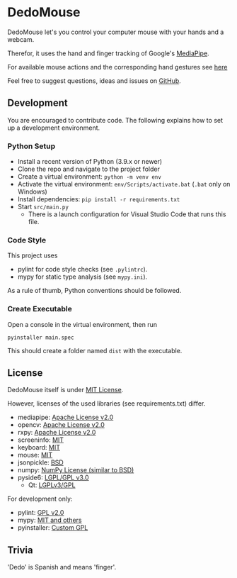 # DedoMouse
DedoMouse let's you control your computer mouse with your hands and a webcam.

Therefor, it uses the hand and finger tracking of Google's [MediaPipe](https://google.github.io/mediapipe/solutions/hands).

For available mouse actions and the corresponding hand gestures see [here](https://achimmihca.github.io/DedoMouse/)

Feel free to suggest questions, ideas and issues on [GitHub](https://github.com/achimmihca/DedoMouse/issues).

## Development
You are encouraged to contribute code.
The following explains how to set up a development environment.

### Python Setup
- Install a recent version of Python (3.9.x or newer)
- Clone the repo and navigate to the project folder
- Create a virtual environment: `python -m venv env`
- Activate the virtual environment: `env/Scripts/activate.bat` (`.bat` only on Windows)
- Install dependencies: `pip install -r requirements.txt`
- Start `src/main.py`
    - There is a launch configuration for Visual Studio Code that runs this file.

### Code Style
This project uses 
- pylint for code style checks (see `.pylintrc`).
- mypy for static type analysis (see `mypy.ini`).

As a rule of thumb, Python conventions should be followed.

### Create Executable
Open a console in the virtual environment, then run

`pyinstaller main.spec`

This should create a folder named `dist` with the executable.

## License
DedoMouse itself is under [MIT License](https://github.com/achimmihca/DedoMouse/blob/main/LICENSE).

However, licenses of the used libraries (see requirements.txt) differ.
- mediapipe: [Apache License v2.0](https://github.com/google/mediapipe/blob/master/LICENSE)
- opencv: [Apache License v2.0](https://github.com/opencv/opencv/blob/master/LICENSE)
- rxpy: [Apache License v2.0](https://github.com/Reactive-Extensions/RxPy/blob/master/LICENSE)
- screeninfo: [MIT](https://github.com/rr-/screeninfo/blob/master/LICENSE.md)
- keyboard: [MIT](https://github.com/boppreh/keyboard/blob/master/LICENSE.txt)
- mouse: [MIT](https://github.com/boppreh/mouse/blob/master/LICENSE.txt)
- jsonpickle: [BSD](https://github.com/jsonpickle/jsonpickle/blob/main/LICENSE)
- numpy: [NumPy License (similar to BSD)](https://numpy.org/doc/stable/license.html)
- pyside6: [LGPL/GPL v3.0](https://wiki.qt.io/PySide2)
    - Qt: [LGPLv3/GPL](https://www.qt.io/licensing/)

For development only:
- pylint: [GPL v2.0](https://github.com/rr-/pylint/blob/main/LICENSE)
- mypy: [MIT and others](https://github.com/python/mypy/blob/master/LICENSE)
- pyinstaller: [Custom GPL](https://github.com/pyinstaller/pyinstaller/blob/develop/COPYING.txt)

## Trivia
'Dedo' is Spanish and means 'finger'.

